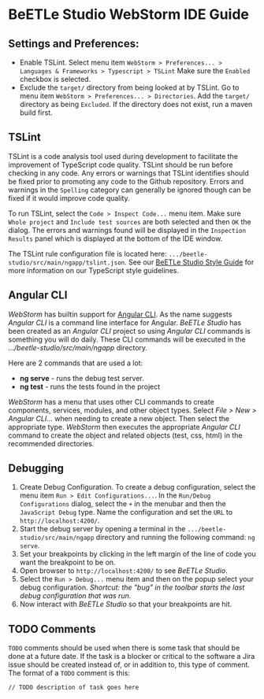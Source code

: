 # BeETLe Studio WebStorm IDE Guide

## Settings and Preferences:

- Enable TSLint. Select menu item `WebStorm > Preferences... > Languages & Frameworks > Typescript > TSLint` 
Make sure the `Enabled` checkbox is selected.
- Exclude the `target/` directory from being looked at by TSLint. Go to menu item `WebStorm > Preferences... > Directories`.
Add the `target/` directory as being `Excluded`. If the directory does not exist, run a maven build 
first.

## TSLint

TSLint is a code analysis tool used during development to facilitate the improvement of TypeScript 
code quality. TSLint should be run before checking in any code. Any errors or warnings that TSLint 
identifies should be fixed prior to promoting any code to the Github repository. Errors and warnings
in the `Spelling` category can generally be ignored though can be fixed if it would improve code quality.

To run TSLint, select the `Code > Inspect Code...` menu item. Make sure `Whole project` and
`Include test sources` are both selected and then `OK` the dialog. The errors and warnings found will
be displayed in the `Inspection Results` panel which is displayed at the bottom of the IDE window.

The TSLint rule configuration file is located here: `.../beetle-studio/src/main/ngapp/tslint.json`. See
our [BeETLe Studio Style Guide](https://github.com/teiid/beetle-studio/documentation/style-guide/style-guide.md)
for more information on our TypeScript style guidelines.

## Angular CLI

_WebStorm_ has builtin support for [Angular CLI](https://cli.angular.io). As the name suggests _Angular CLI_ 
is a command line interface for Angular. _BeETLe Studio_ has been created as an _Angular CLI_ project so using
_Angular CLI_ commands is something you will do daily. These CLI commands will be executed in the
_.../beetle-studio/src/main/ngapp_ directory.

Here are 2 commands that are used a lot:

- **ng serve** - runs the debug test server.
- **ng test** - runs the tests found in the project

_WebStorm_ has a menu that uses other CLI commands to create components, services, modules, and 
other object types. Select _File > New > Angular CLI..._ when needing to create a new object. Then
select the appropriate type. _WebStorm_ then executes the appropriate _Angular CLI_ command to create
the object and related objects (test, css, html) in the recommended directories.

## Debugging

1. Create Debug Configuration. To create a debug configuration, select the menu item `Run > Edit Configurations...`. In the
`Run/Debug Configurations` dialog, select the `+` in the menubar and then the `JavaScript Debug` type. Name the 
configuration and set the `URL` to `http://localhost:4200/`.
1. Start the debug server by opening a terminal in the `.../beetle-studio/src/main/ngapp` directory 
and running the following command: `ng serve`.
1. Set your breakpoints by clicking in the left margin of the line of code you want the breakpoint to be on.
1. Open browser to `http://localhost:4200/` to see _BeETLe Studio_.
1. Select the `Run > Debug...` menu item and then on the popup select your debug configuration. _Shortcut: the "bug"
in the toolbar starts the last debug configuration that was run._
1. Now interact with _BeETLe Studio_ so that your breakpoints are hit.

## TODO Comments

`TODO` comments should be used when there is some task that should be done at a future date. If the 
task is a blocker or critical to the software a Jira issue should be created instead of, or in addition 
to, this type of comment. The format of a `TODO` comment is this:

`// TODO description of task goes here`

